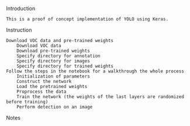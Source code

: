 Introduction

	This is a proof of concept implementation of YOLO using Keras.

Instruction

	Download VOC data and pre-trained weights
		Download VOC data
		Download pre-trained weights
		Specify directory for annotation
		Specify directory for images
		Specify directory for trained weights
	Follow the steps in the notebook for a walkthrough the whole process
		Initialization of parameters
		Construct the network
		Load the pretrained weights
		Proprocess the data
		Train the network (the weights of the last layers are randomized before training)
		Perform detection on an image

Notes
	
	
